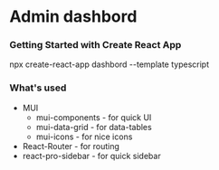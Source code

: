 # Admin dashbord

### Getting Started with Create React App

npx create-react-app dashbord --template typescript

### What's used

* MUI
  * mui-components - for quick UI
  * mui-data-grid - for data-tables
  * mui-icons - for nice icons
* React-Router  - for routing
* react-pro-sidebar - for quick sidebar
